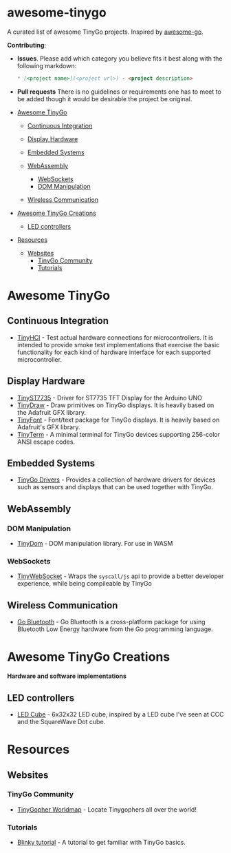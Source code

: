 # awesome-tinygo
A curated list of awesome TinyGo projects. Inspired by [awesome-go](https://github.com/avelino/awesome-go).

**Contributing**: 

* **Issues**. Please add which category you believe fits it best along with the following markdown:
    ```markdown
    * [<project name>](<project url>) - <project description>
    ```

* **Pull requests** There is no guidelines or requirements one has to meet to be added though it would be desirable the project be original.

* [Awesome TinyGo](#awesome-tinygo)
    - [Continuous Integration](#continuous-integration)
    - [Display Hardware](#display-hardware)
    - [Embedded Systems](#embeddded-systems)

    - [WebAssembly](#webassembly)
        - [WebSockets](#websockets)
        - [DOM Manipulation](#dom-manipulation)
    - [Wireless Communication](#wireless-communication)

* [Awesome TinyGo Creations](#awesome-projects)
   - [LED controllers](#led-controllers)

* [Resources](#resources)
    - [Websites](#websites)
        - [TinyGo Community](#tinygo-community)    
        - [Tutorials](#tutorials)


# Awesome TinyGo

## Continuous Integration

* [TinyHCI](https://github.com/tinygo-org/tinyhci) - Test actual hardware connections for microcontrollers. It is intended to provide smoke test implementations that exercise the basic functionality for each kind of hardware interface for each supported microcontroller.
## Display Hardware

* [TinyST7735](https://github.com/Nerzal/tinyst7735) - Driver for ST7735 TFT Display for the Arduino UNO
* [TinyDraw](https://github.com/tinygo-org/tinydraw) - Draw primitives on TinyGo displays. It is heavily based on the Adafruit GFX library.
* [TinyFont](https://github.com/tinygo-org/tinyfont) - Font/text package for TinyGo displays. It is heavily based on Adafruit's GFX library.
* [TinyTerm](https://github.com/tinygo-org/tinyterm) - A minimal terminal for TinyGo devices supporting 256-color ANSI escape codes.


## Embedded Systems

* [TinyGo Drivers](https://github.com/tinygo-org/drivers) - Provides a collection of hardware drivers for devices such as sensors and displays that can be used together with TinyGo.

## WebAssembly
### DOM Manipulation

* [TinyDom](https://github.com/Nerzal/tinydom) - DOM manipulation library. For use in WASM

### WebSockets

* [TinyWebSocket](https://github.com/Nerzal/tinywebsocket) - Wraps the `syscall/js` api to provide a better developer experience, while being compileable by TinyGo
## Wireless Communication

* [Go Bluetooth](https://github.com/tinygo-org/bluetooth) - Go Bluetooth is a cross-platform package for using Bluetooth Low Energy hardware from the Go programming language.


# Awesome TinyGo Creations
**Hardware and software implementations**
## LED controllers

* [LED Cube](https://github.com/tinygo-org/things/tree/master/ledcube) - 6x32x32 LED cube, inspired by a LED cube I've seen at CCC and the SquareWave Dot cube. 

# Resources

## Websites

### TinyGo Community

* [TinyGopher Worldmap](https://getethermap.org/m/tinygophers) - Locate Tinygophers all over the world!
### Tutorials

* [Blinky tutorial](https://github.com/tinygo-org/tinygo-site/blob/379c887947063e08bc9547a034b7ced68ab30628/content/getting-started/blinky.md) - A tutorial to get familiar with TinyGo basics.